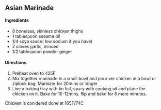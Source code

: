 ## Asian Marinade

#### Ingredients

* 8 boneless, skinless chicken thighs
* 1 tablespoon sesame oil
* 1/4 soya sauce( low sodium if you have)
* 2 cloves garlic, minced
* 1/2 tablespoon  powder ginger

#### Directions

1. Preheat oven to 425F
1. Mix together marinade in a small bowl and pour ver chicken in a bowl or ziplock bag. Marinate for 20mins or longer
1. Line a baking tray with tin foil, spary with cooking oil and place the chicken on it. Bake for 10-12mins, flip and bake for 8 more minutes.

Chicken is conidered done at 165F/74C
